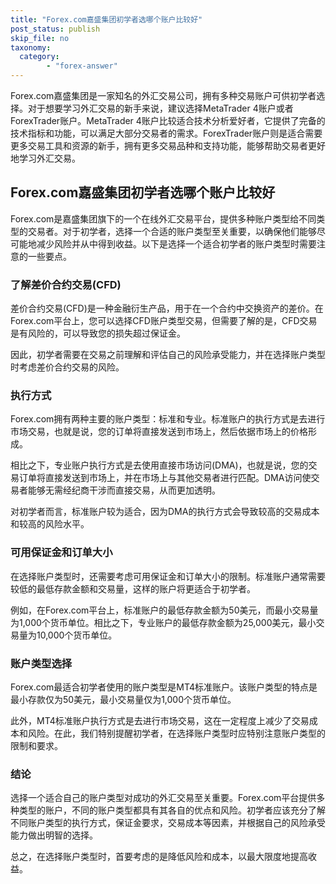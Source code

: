 ```yaml
---
title: "Forex.com嘉盛集团初学者选哪个账户比较好"
post_status: publish
skip_file: no
taxonomy:
  category:
        - "forex-answer"
---
```


Forex.com嘉盛集团是一家知名的外汇交易公司，拥有多种交易账户可供初学者选择。对于想要学习外汇交易的新手来说，建议选择MetaTrader 4账户或者ForexTrader账户。MetaTrader 4账户比较适合技术分析爱好者，它提供了完备的技术指标和功能，可以满足大部分交易者的需求。ForexTrader账户则是适合需要更多交易工具和资源的新手，拥有更多交易品种和支持功能，能够帮助交易者更好地学习外汇交易。

## Forex.com嘉盛集团初学者选哪个账户比较好

Forex.com是嘉盛集团旗下的一个在线外汇交易平台，提供多种账户类型给不同类型的交易者。对于初学者，选择一个合适的账户类型至关重要，以确保他们能够尽可能地减少风险并从中得到收益。以下是选择一个适合初学者的账户类型时需要注意的一些要点。

### 了解差价合约交易(CFD)

差价合约交易(CFD)是一种金融衍生产品，用于在一个合约中交换资产的差价。在Forex.com平台上，您可以选择CFD账户类型交易，但需要了解的是，CFD交易是有风险的，可以导致您的损失超过保证金。

因此，初学者需要在交易之前理解和评估自己的风险承受能力，并在选择账户类型时考虑差价合约交易的风险。

### 执行方式

Forex.com拥有两种主要的账户类型：标准和专业。标准账户的执行方式是去进行市场交易，也就是说，您的订单将直接发送到市场上，然后依据市场上的价格形成。

相比之下，专业账户执行方式是去使用直接市场访问(DMA)，也就是说，您的交易订单将直接发送到市场上，并在市场上与其他交易者进行匹配。DMA访问使交易者能够无需经纪商干涉而直接交易，从而更加透明。

对初学者而言，标准账户较为适合，因为DMA的执行方式会导致较高的交易成本和较高的风险水平。

### 可用保证金和订单大小

在选择账户类型时，还需要考虑可用保证金和订单大小的限制。标准账户通常需要较低的最低存款金额和交易量，这样的账户将更适合于初学者。

例如，在Forex.com平台上，标准账户的最低存款金额为50美元，而最小交易量为1,000个货币单位。相比之下，专业账户的最低存款金额为25,000美元，最小交易量为10,000个货币单位。

### 账户类型选择

Forex.com最适合初学者使用的账户类型是MT4标准账户。该账户类型的特点是最小存款仅为50美元，最小交易量仅为1,000个货币单位。

此外，MT4标准账户执行方式是去进行市场交易，这在一定程度上减少了交易成本和风险。在此，我们特别提醒初学者，在选择账户类型时应特别注意账户类型的限制和要求。

### 结论

选择一个适合自己的账户类型对成功的外汇交易至关重要。Forex.com平台提供多种类型的账户，不同的账户类型都具有其各自的优点和风险。初学者应该充分了解不同账户类型的执行方式，保证金要求，交易成本等因素，并根据自己的风险承受能力做出明智的选择。

总之，在选择账户类型时，首要考虑的是降低风险和成本，以最大限度地提高收益。


